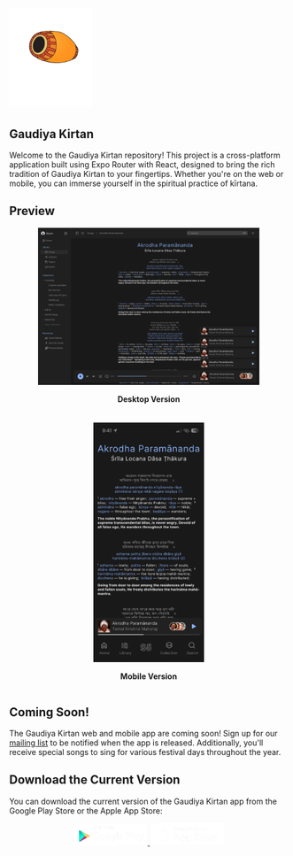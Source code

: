 # <img src="./assets/readme/logo.png" alt="Gaudiya Kirtan Logo" width="150">

## Gaudiya Kirtan

Welcome to the Gaudiya Kirtan repository! This project is a cross-platform application built using Expo Router with React, designed to bring the rich tradition of Gaudiya Kirtan to your fingertips. Whether you're on the web or mobile, you can immerse yourself in the spiritual practice of kīrtana.

## Preview

<div align="center" style="display: flex; flex-wrap: wrap; justify-content: center; gap: 20px;">
  <div>
    <img src="./assets/readme/desktop.png" alt="Desktop Preview" width="400">
    <p><strong>Desktop Version</strong></p>
  </div>
  <div>
    <img src="./assets/readme/app.png" alt="Mobile Preview" width="200">
    <p><strong>Mobile Version</strong></p>
  </div>
</div>

## Coming Soon!

The Gaudiya Kirtan web and mobile app are coming soon! Sign up for our [mailing list](https://gaudiyakirtan.com/) to be notified when the app is released. Additionally, you'll receive special songs to sing for various festival days throughout the year.

## Download the Current Version

You can download the current version of the Gaudiya Kirtan app from the Google Play Store or the Apple App Store:

<div align="center">
  <a href="https://play.google.com/store/apps/details?id=com.gaudiyakirtan.gkapp" target="_blank" rel="noopener noreferrer">
    <img src="./assets/readme/googleplay.png" alt="Google Play" height="40">
  </a>
  <a href="https://apps.apple.com/us/app/gaudiya-kirtan/id1502107221" target="_blank" rel="noopener noreferrer">
    <img src="./assets/readme/appstore.png" alt="App Store" height="40">
  </a>
</div>
